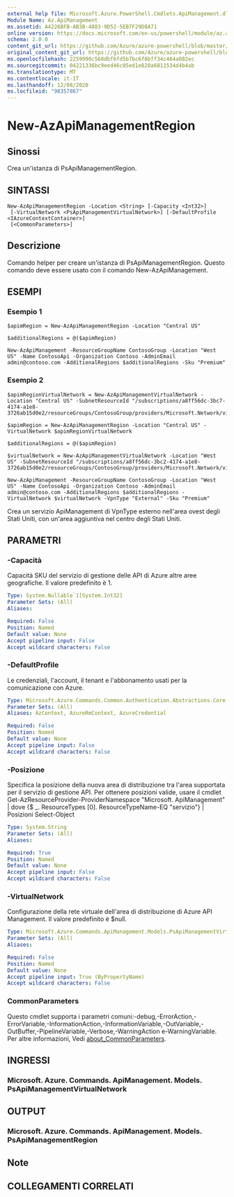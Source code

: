```yaml
---
external help file: Microsoft.Azure.PowerShell.Cmdlets.ApiManagement.dll-Help.xml
Module Name: Az.ApiManagement
ms.assetid: A4226BFB-AB3B-4883-9D52-5EB7F29D8A71
online version: https://docs.microsoft.com/en-us/powershell/module/az.apimanagement/new-azapimanagementregion
schema: 2.0.0
content_git_url: https://github.com/Azure/azure-powershell/blob/master/src/ApiManagement/ApiManagement/help/New-AzApiManagementRegion.md
original_content_git_url: https://github.com/Azure/azure-powershell/blob/master/src/ApiManagement/ApiManagement/help/New-AzApiManagementRegion.md
ms.openlocfilehash: 2259990c568dbf6fd5b7bc6f8bff34c464a082ec
ms.sourcegitcommit: 04221336bc9eed46c05ed1e828a6811534d4b4ab
ms.translationtype: MT
ms.contentlocale: it-IT
ms.lasthandoff: 12/08/2020
ms.locfileid: "98357867"
---
```

# New-AzApiManagementRegion

## Sinossi
Crea un'istanza di PsApiManagementRegion.

## SINTASSI

```
New-AzApiManagementRegion -Location <String> [-Capacity <Int32>]
 [-VirtualNetwork <PsApiManagementVirtualNetwork>] [-DefaultProfile <IAzureContextContainer>]
 [<CommonParameters>]
```

## Descrizione
Comando helper per creare un'istanza di PsApiManagementRegion.
Questo comando deve essere usato con il comando New-AzApiManagement.

## ESEMPI

### Esempio 1
```
$apimRegion = New-AzApiManagementRegion -Location "Central US" 

$additionalRegions = @($apimRegion)

New-AzApiManagement -ResourceGroupName ContosoGroup -Location "West US" -Name ContosoApi -Organization Contoso -AdminEmail admin@contoso.com -AdditionalRegions $additionalRegions -Sku "Premium"
```

### Esempio 2
```
$apimRegionVirtualNetwork = New-AzApiManagementVirtualNetwork -Location "Central US" -SubnetResourceId "/subscriptions/a8ff56dc-3bc7-4174-a1e8-3726ab15d0e2/resourceGroups/ContosoGroup/providers/Microsoft.Network/virtualNetworks/centralusvirtualNetwork/subnets/backendSubnet"

$apimRegion = New-AzApiManagementRegion -Location "Central US" -VirtualNetwork $apimRegionVirtualNetwork 

$additionalRegions = @($apimRegion)

$virtualNetwork = New-AzApiManagementVirtualNetwork -Location "West US" -SubnetResourceId "/subscriptions/a8ff56dc-3bc2-4174-a1e8-3726ab15d0e2/resourceGroups/ContosoGroup/providers/Microsoft.Network/virtualNetworks/westUsVirtualNetwork/subnets/backendSubnet"

New-AzApiManagement -ResourceGroupName ContosoGroup -Location "West US" -Name ContosoApi -Organization Contoso -AdminEmail admin@contoso.com -AdditionalRegions $additionalRegions -VirtualNetwork $virtualNetwork -VpnType "External" -Sku "Premium"
```

Crea un servizio ApiManagement di VpnType esterno nell'area ovest degli Stati Uniti, con un'area aggiuntiva nel centro degli Stati Uniti.

## PARAMETRI

### -Capacità
Capacità SKU del servizio di gestione delle API di Azure altre aree geografiche.
Il valore predefinito è 1.

```yaml
Type: System.Nullable`1[System.Int32]
Parameter Sets: (All)
Aliases:

Required: False
Position: Named
Default value: None
Accept pipeline input: False
Accept wildcard characters: False
```

### -DefaultProfile
Le credenziali, l'account, il tenant e l'abbonamento usati per la comunicazione con Azure.

```yaml
Type: Microsoft.Azure.Commands.Common.Authentication.Abstractions.Core.IAzureContextContainer
Parameter Sets: (All)
Aliases: AzContext, AzureRmContext, AzureCredential

Required: False
Position: Named
Default value: None
Accept pipeline input: False
Accept wildcard characters: False
```

### -Posizione
Specifica la posizione della nuova area di distribuzione tra l'area supportata per il servizio di gestione API.
Per ottenere posizioni valide, usare il cmdlet Get-AzResourceProvider-ProviderNamespace "Microsoft. ApiManagement" | dove {$ _. ResourceTypes [0]. ResourceTypeName-EQ "servizio"} | Posizioni Select-Object

```yaml
Type: System.String
Parameter Sets: (All)
Aliases:

Required: True
Position: Named
Default value: None
Accept pipeline input: False
Accept wildcard characters: False
```

### -VirtualNetwork
Configurazione della rete virtuale dell'area di distribuzione di Azure API Management.
Il valore predefinito è $null.

```yaml
Type: Microsoft.Azure.Commands.ApiManagement.Models.PsApiManagementVirtualNetwork
Parameter Sets: (All)
Aliases:

Required: False
Position: Named
Default value: None
Accept pipeline input: True (ByPropertyName)
Accept wildcard characters: False
```

### CommonParameters
Questo cmdlet supporta i parametri comuni:-debug,-ErrorAction,-ErrorVariable,-InformationAction,-InformationVariable,-OutVariable,-OutBuffer,-PipelineVariable,-Verbose,-WarningAction e-WarningVariable. Per altre informazioni, Vedi [about_CommonParameters](http://go.microsoft.com/fwlink/?LinkID=113216).

## INGRESSI

### Microsoft. Azure. Commands. ApiManagement. Models. PsApiManagementVirtualNetwork

## OUTPUT

### Microsoft. Azure. Commands. ApiManagement. Models. PsApiManagementRegion

## Note

## COLLEGAMENTI CORRELATI
